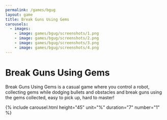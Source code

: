 ```yaml
---
permalink: /games/bgug
layout: game
title: Break Guns Using Gems
carousels:
  - images: 
    - image: games/bgug/screenshots/1.png
    - image: games/bgug/screenshots/2.png
    - image: games/bgug/screenshots/3.png
    - image: games/bgug/screenshots/4.png
---
```

<h1>Break Guns Using Gems</h1>

Break Guns Using Gems is a casual game where you control a robot, collecting gems while dodging bullets and obstacles and break guns using the gems collected, easy to pick up, hard to master!

{% include carousel.html height="45" unit="%" duration="7" number="1" %}